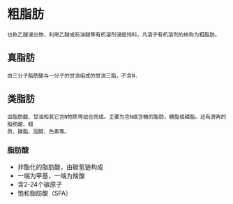# 粗脂肪
	也称乙醚浸出物，利用乙醚或石油醚等有机溶剂浸提饲料，凡溶于有机溶剂的统称为粗脂肪。
## 真脂肪
	由三分子脂肪酸与一分子的甘油组成的甘油三脂，不含N.
## 类脂肪
	由脂肪酸、甘油和其它含N物质等结合而成。主要为含N或含糖的脂肪，糖脂或磷脂。还有游离的脂肪酸、蜡
	质、磷脂、固醇、色素等。
### 脂肪酸
- 非酯化的脂肪酸，由碳氢链构成
- 一端为甲基，一端为羧酸
- 含2-24个碳原子
- 饱和脂肪酸（SFA）